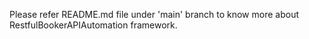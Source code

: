Please refer README.md file under 'main' branch to know more about RestfulBookerAPIAutomation framework.
